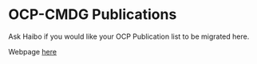 # OCP-CMDG Publications

Ask Haibo if you would like your OCP Publication list to be migrated here.



Webpage [here](https://ocp-cmdg.github.io/publications/)
